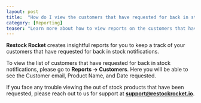 ```yaml
---
layout: post
title:  "How do I view the customers that have requested for back in stock notifications?"
category: [Reporting]
teaser: "Learn more about how to view reports on the customers that have requested for back in stock notifications"
---
```

**Restock Rocket** creates insightful reports for you to keep a track of your customers that have requested for back in stock notifications.

To view the list of customers that have requested for back in stock notifications, please go to **Reports -> Customers**. Here you will be able to see the Customer email, Product Name, and Date requested.

If you face any trouble viewing the out of stock products that have been requested, please reach out to us for support at **support@restockrocket.io**.
